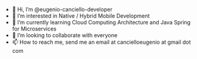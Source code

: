 - 👋 Hi, I’m @eugenio-canciello-developer
- 👀 I’m interested in Native / Hybrid Mobile Development
- 🌱 I’m currently learning Cloud Computing Architecture and Java Spring for Microservices
- 💞️ I’m looking to collaborate with everyone
- 📫 How to reach me, send me an email at cancielloeugenio at gmail dot com

<!---
eugenio-canciello-developer/eugenio-canciello-developer is a ✨ special ✨ repository because its `README.md` (this file) appears on your GitHub profile.
You can click the Preview link to take a look at your changes.
--->
